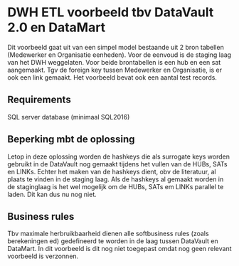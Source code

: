 # DWH ETL voorbeeld tbv DataVault 2.0 en DataMart
Dit voorbeeld gaat uit van een simpel model bestaande uit 2 bron tabellen (Medewerker en Organisatie eenheden).
Voor de eenvoud is de staging laag van het DWH weggelaten.
Voor beide brontabellen is een hub en een sat aangemaakt.
Tgv de foreign key tussen Medewerker en Organisatie, is er ook een link gemaakt.
Het voorbeeld bevat ook een aantal test records.

## Requirements
SQL server database (minimaal SQL2016)

## Beperking mbt de oplossing
Letop in deze oplossing worden de hashkeys die als surrogate keys worden gebruikt in de DataVault
nog gemaakt tijdens het vullen van de HUBs, SATs en LINKs. Echter het maken van de hashkeys dient,
obv de literatuur, al plaats te vinden in de staging laag. Als de hashkeys al gemaakt worden in de staginglaag
is het wel mogelijk om de HUBs, SATs em LINKs parallel te laden. Dit kan dus nu nog niet.

## Business rules
Tbv maximale herbruikbaarheid dienen alle softbusiness rules (zoals berekeningen ed)
gedefineerd te worden in de laag tussen DataVault en DataMart.
In dit voorbeeld is dit nog niet toegepast omdat nog geen relevant voorbeeld is verzonnen.